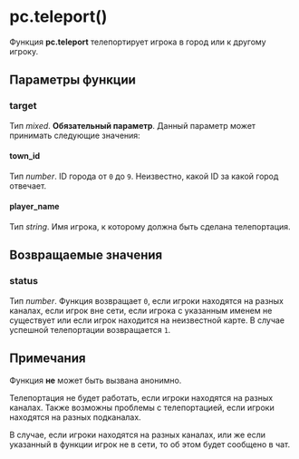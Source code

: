 # pc.teleport()
Функция **pc.teleport** телепортирует игрока в город или к другому игроку.

## Параметры функции
### target
Тип *mixed*. **Обязательный параметр**. Данный параметр может принимать следующие значения:

#### town_id
Тип *number*. ID города от `0` до `9`. Неизвестно, какой ID за какой город отвечает.

#### player_name
Тип *string*. Имя игрока, к которому должна быть сделана телепортация.

## Возвращаемые значения
### status
Тип *number*. Функция возвращает `0`, если игроки находятся на разных каналах, если игрок вне сети, если игрока с указанным именем не существует или если игрок находится на неизвестной карте. В случае успешной телепортации возвращается `1`.

## Примечания
Функция **не** может быть вызвана анонимно.

Телепортация не будет работать, если игроки находятся на разных каналах. Также возможны проблемы с телепортацией, если игроки находятся на разных подканалах.

В случае, если игроки находятся на разных каналах, или же если указанный в функции игрок не в сети, то об этом будет сообщено в чат.